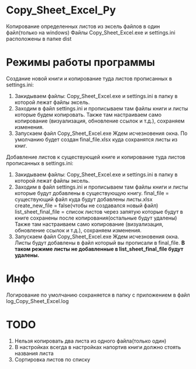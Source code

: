 # Copy_Sheet_Excel_Py

Копирование определенных листов из эксель файлов в один файл(только на windows)
Файлы Copy_Sheet_Excel.exe и settings.ini расположены в папке dist

# Режимы работы программы
Создание новой книги и копирование туда листов прописанных в settings.ini:

1. Закидываем файлы: Copy_Sheet_Excel.exe и settings.ini в папку в которой лежат файлы эксель.
2. Заходим в файл settings.ini и прописываем там файлы книги и листы которые будем копировать. Также там настраиваем
   само копирование (визуализация, обновление ссылок и т.д.), сохраняем изменения.
3. Запускаем файл Copy_Sheet_Excel.exe Ждем исчезновения окна. По умолчанию будет создан final_file.xlsx куда сохранятся
   листы из книг.

Добавление листов к существующей книге и копирование туда листов прописанных в settings.ini:

1. Закидываем файлы: Copy_Sheet_Excel.exe и settings.ini в папку в которой лежат файлы эксель.
2. Заходим в файл settings.ini и прописываем там файлы книги и листы которые будут добавлены в существующую книгу.
   final_file = существующий файл куда будут добавлены листы.xlsx create_new_file = false(чтобы не создавался новый
   файл)
   list_sheet_final_file = список листов через запятую которые будут в книге сохранены после копирования(остальные будут
   удалены)
   Также там настраиваем само копирование (визуализация, обновление ссылок и т.д.), сохраняем изменения.
3. Запускаем файл Copy_Sheet_Excel.exe Ждем исчезновения окна. Листы будут добавлены в файл который вы прописали в
   final_file. **В таком режиме листы не добавленные в list_sheet_final_file будут удалены.**

# Инфо

Логирование по умолчанию сохраняется в папку с приложением в файл log_Copy_Sheet_Excel.log

# TODO

1. Нельзя копировать два листа из одного файла(только один)
2. В настройках всегда в настройках напортив книги должно стоять названия листа
3. Сортировка листов по списку





